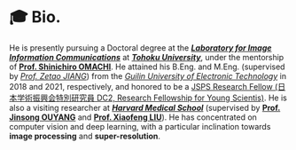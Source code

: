 # 🎓 Bio.

He is presently pursuing a Doctoral degree at the [***Laboratory for Image Information Communications***](http://www.iic.ecei.tohoku.ac.jp/index.html) at [***Tohoku University***](https://www.tohoku.ac.jp/en/), under the mentorship of [**Prof. Shinichiro OMACHI**](http://www.iic.ecei.tohoku.ac.jp/~machi/index-j.html). He attained his B.Eng. and M.Eng. (supervised by [*Prof. Zetao JIANG*](https://orcid.org/0000-0002-0914-2131)) from the [*Guilin University of Electronic Technology*](https://www.guet.edu.cn/) in 2018 and 2021, respectively, and honored to be a [ JSPS Research Fellow (日本学術振興会特別研究員 DC2, Research Fellowship for Young Scientis)](https://www.jsps.go.jp/english/e-pd/index.html). He is also a visiting researcher at [***Harvard Medical School***](https://hms.harvard.edu/) (supervised by [**Prof. Jinsong OUYANG**](https://scholar.google.com/citations?user=bp7V1bYAAAAJ&hl=en) and [**Prof. Xiaofeng LIU**](https://xliulab.mgh.harvard.edu/xiaofeng/)). He has concentrated on computer vision and deep learning, with a particular inclination towards **image processing** and **super-resolution**.
